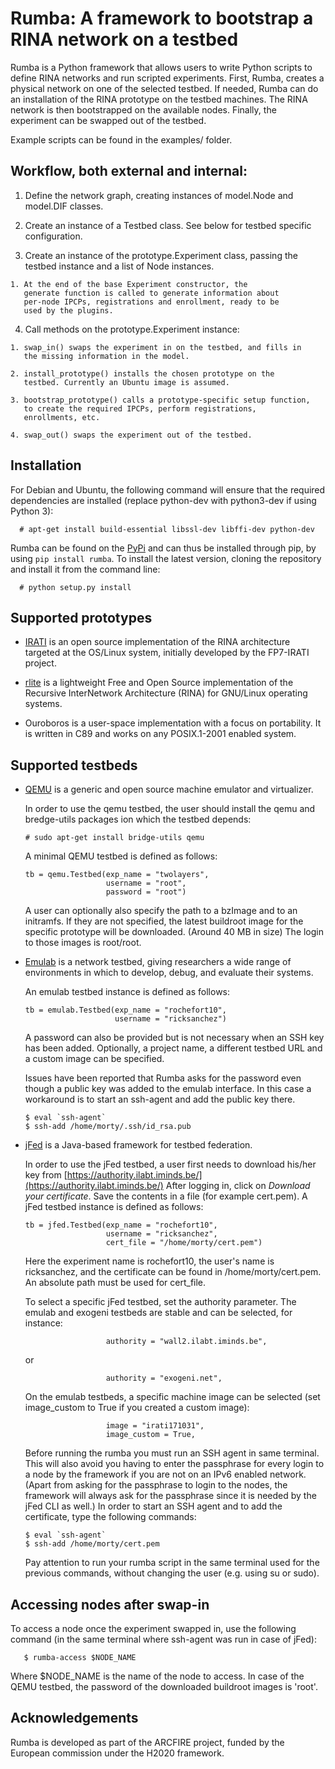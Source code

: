 # Rumba: A framework to bootstrap a RINA network on a testbed

Rumba is a Python framework that allows users to write Python scripts
to define RINA networks and run scripted experiments. First, Rumba,
creates a physical network on one of the selected testbed. If needed,
Rumba can do an installation of the RINA prototype on the testbed
machines. The RINA network is then bootstrapped on the available
nodes. Finally, the experiment can be swapped out of the testbed.

Example scripts can be found in the examples/ folder.

## Workflow, both external and internal:

  1. Define the network graph, creating instances of model.Node and
     model.DIF classes.

  2. Create an instance of a Testbed class. See below for testbed
     specific configuration.

  3. Create an instance of the prototype.Experiment class, passing the
     testbed instance and a list of Node instances.

    1. At the end of the base Experiment constructor, the
       generate function is called to generate information about
       per-node IPCPs, registrations and enrollment, ready to be
       used by the plugins.

  4. Call methods on the prototype.Experiment instance:

    1. swap_in() swaps the experiment in on the testbed, and fills in
       the missing information in the model.

    2. install_prototype() installs the chosen prototype on the
       testbed. Currently an Ubuntu image is assumed.

    3. bootstrap_prototype() calls a prototype-specific setup function,
       to create the required IPCPs, perform registrations,
       enrollments, etc.

    4. swap_out() swaps the experiment out of the testbed.

## Installation

   For Debian and Ubuntu, the following command will ensure that the
   required dependencies are installed (replace python-dev with python3-dev
   if using Python 3):

      # apt-get install build-essential libssl-dev libffi-dev python-dev

   Rumba can be found on the
   [PyPi](https://pypi.python.org/pypi/Rumba) and can thus be
   installed through pip, by using `pip install rumba`.  To install
   the latest version, cloning the repository and install it from the
   command line:

      # python setup.py install

## Supported prototypes

 * [IRATI](https://github.com/IRATI/stack) is an open source
   implementation of the RINA architecture targeted at the OS/Linux
   system, initially developed by the FP7-IRATI project.

 * [rlite](https://github.com/vmaffione/rlite) is a lightweight Free
   and Open Source implementation of the Recursive InterNetwork
   Architecture (RINA) for GNU/Linux operating systems.

 * Ouroboros is a user-space implementation with a focus on
   portability. It is written in C89 and works on any POSIX.1-2001
   enabled system.

## Supported testbeds

 * [QEMU](http://wiki.qemu-project.org/Main_Page) is a generic and
   open source machine emulator and virtualizer.

   In order to use the qemu testbed, the user should install the
   qemu and bredge-utils packages ion which the testbed depends:

       # sudo apt-get install bridge-utils qemu

   A minimal QEMU testbed is defined as follows:

       tb = qemu.Testbed(exp_name = "twolayers",
                         username = "root",
                         password = "root")

   A user can optionally also specify the path to a bzImage and to an
   initramfs. If they are not specified, the latest buildroot image
   for the specific prototype will be downloaded. (Around 40 MB in
   size) The login to those images is root/root.

 * [Emulab](https://www.emulab.net/) is a network testbed, giving
   researchers a wide range of environments in which to develop,
   debug, and evaluate their systems.

   An emulab testbed instance is defined as follows:

       tb = emulab.Testbed(exp_name = "rochefort10",
                           username = "ricksanchez")

   A password can also be provided but is not necessary when an SSH
   key has been added. Optionally, a project name, a different testbed
   URL and a custom image can be specified.

   Issues have been reported that Rumba asks for the password even
   though a public key was added to the emulab interface. In this case
   a workaround is to start an ssh-agent and add the public key there.

       $ eval `ssh-agent`
       $ ssh-add /home/morty/.ssh/id_rsa.pub

 * [jFed](http://jfed.iminds.be/) is a Java-based framework for
   testbed federation.

   In order to use the jFed testbed, a user first needs to download
   his/her key from
   [https://authority.ilabt.iminds.be/](https://authority.ilabt.iminds.be/)
   After logging in, click on *Download your certificate*. Save the
   contents in a file (for example cert.pem). A jFed testbed instance
   is defined as follows:

       tb = jfed.Testbed(exp_name = "rochefort10",
                         username = "ricksanchez",
                         cert_file = "/home/morty/cert.pem")

   Here the experiment name is rochefort10, the user's name is
   ricksanchez, and the certificate can be found in
   /home/morty/cert.pem. An absolute path must be used for
   cert_file.

   To select a specific jFed testbed, set the authority parameter. The
   emulab and exogeni testbeds are stable and can be selected, for
   instance:

                         authority = "wall2.ilabt.iminds.be",

   or

                         authority = "exogeni.net",

   On the emulab testbeds, a specific machine image can be selected
   (set image_custom to True if you created a custom image):

                         image = "irati171031",
                         image_custom = True,

   Before running the rumba you must run an SSH agent in same terminal.
   This will also avoid you having to enter the passphrase for every
   login to a node by the framework if you are not on an IPv6 enabled network.
   (Apart from asking for the passphrase to login to the nodes, the framework
   will always ask for the passphrase since it is needed by the jFed
   CLI as well.) In order to start an SSH agent and to add the
   certificate, type the following commands:

       $ eval `ssh-agent`
       $ ssh-add /home/morty/cert.pem

   Pay attention to run your rumba script in the same terminal used
   for the previous commands, without changing the user (e.g. using su
   or sudo).

## Accessing nodes after swap-in

   To access a node once the experiment swapped in, use the following
   command (in the same terminal where ssh-agent was run in case of jFed):

       $ rumba-access $NODE_NAME

   Where $NODE_NAME is the name of the node to access. In case of the
   QEMU testbed, the password of the downloaded buildroot images is
   'root'.

## Acknowledgements

   Rumba is developed as part of the ARCFIRE project, funded by the
   European commission under the H2020 framework.